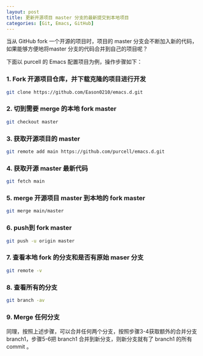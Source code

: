 ```yaml
---
layout: post
title: 更新开源项目 master 分支的最新提交到本地项目
categories: [Git, Emacs, GitHub]
---
```

当从 GitHub fork 一个开源的项目时，项目的 master 分支会不断加入新的代码，如果能够方便地将master 分支的代码合并到自己的项目呢？

下面以 purcell 的 Emacs 配置项目为例，操作步骤如下：
### 1. Fork 开源项目仓库，并下载克隆的项目进行开发
``` bash
git clone https://github.com/Eason0210/emacs.d.git
```
### 2. 切到需要 merge 的本地 fork master
``` bash
git checkout master
```
### 3. 获取开源项目的 master
``` bash
git remote add main https://github.com/purcell/emacs.d.git
```
### 4. 获取开源 master 最新代码
``` bash
git fetch main
```
### 5. merge 开源项目 master 到本地的 fork master
``` bash
git merge main/master
``` 
### 6. push到 fork master
``` bash
git push -u origin master
```
### 7. 查看本地 fork 的分支和是否有原始 maser 分支
``` bash
git remote -v
```
### 8. 查看所有的分支
``` bash
git branch -av
```
### 9. Merge 任何分支
同理，按照上述步骤，可以合并任何两个分支，按照步骤3-4获取额外的合并分支 branch1，步骤5-6把 branch1 合并到新分支，则新分支就有了 branch1 的所有 commit 。
